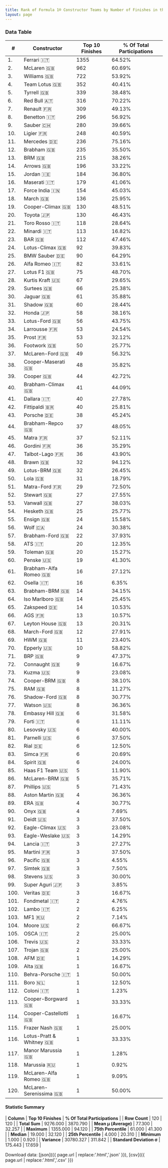 ```yaml
---
title: Rank of Formula 1® Constructor Teams by Number of Finishes in the Top 10
layout: page
---
```


<canvas id="chart" width="400" height="180"></canvas>
<script>
var data = {
    "datasets": [
        {
            "backgroundColor": [
                "EB212E",
                "E96E30",
                "EAE4ED",
                "09630C",
                "274B72",
                "121D32",
                "FDE139",
                "73C2FB",
                "0736A5",
                "0F5DBB",
                "18A19B",
                "243F73",
                "144D44",
                "FFA500",
                "FFFF01",
                "C0BEC3",
                "F6AFC1",
                "E53524",
                "273027",
                "D70028",
                "2039C3",
                "1B1D1D",
                "FFFFFF",
                "025839",
                "20359D",
                "B21827",
                "F6CA46",
                "D33949",
                "888888",
                "095921",
                "FA9B27",
                "FFFFFF",
                "025839",
                "888888",
                "0D1773",
                "888888",
                "AAAAAA",
                "1A2446",
                "273027",
                "243F73",
                "888888",
                "888888",
                "DDDDDD",
                "243F73",
                "888888",
                "888888",
                "888888",
                "E2F833",
                "457439",
                "888888",
                "3FB2B3",
                "FFFFFF",
                "336667",
                "FFFFFF",
                "888888",
                "A3805E",
                "07316F",
                "888888",
                "888888",
                "2077C9",
                "888888",
                "888888",
                "888888",
                "888888",
                "888888",
                "888888",
                "888888",
                "888888",
                "888888",
                "DBC75F",
                "888888",
                "888888",
                "C4333B",
                "888888",
                "888888",
                "888888",
                "FC8881",
                "888888",
                "888888",
                "888888",
                "888888",
                "888888",
                "888888",
                "888888",
                "CF0F18",
                "888888",
                "888888",
                "888888",
                "888888",
                "888888",
                "888888",
                "888888",
                "1A284B",
                "888888",
                "888888",
                "888888",
                "888888",
                "888888",
                "E30010",
                "888888",
                "888888",
                "888888",
                "343434",
                "888888",
                "888888",
                "888888",
                "888888",
                "888888",
                "888888",
                "888888",
                "888888",
                "888888",
                "888888",
                "888888",
                "888888",
                "888888",
                "5E0A16",
                "5E0A16",
                "888888",
                "888888"
            ],
            "borderColor": [
                "16191A",
                "0D1D20",
                "082957",
                "444444",
                "444444",
                "FDCC2F",
                "424B52",
                "444444",
                "A17A5D",
                "444444",
                "D7D7D5",
                "444444",
                "444444",
                "444444",
                "444444",
                "444444",
                "C81625",
                "444444",
                "444444",
                "444444",
                "FC181D",
                "444444",
                "444444",
                "444444",
                "444444",
                "444444",
                "444444",
                "444444",
                "444444",
                "444444",
                "444444",
                "444444",
                "444444",
                "444444",
                "444444",
                "444444",
                "444444",
                "444444",
                "444444",
                "444444",
                "444444",
                "444444",
                "444444",
                "444444",
                "444444",
                "444444",
                "444444",
                "444444",
                "444444",
                "444444",
                "444444",
                "444444",
                "444444",
                "444444",
                "444444",
                "444444",
                "444444",
                "444444",
                "444444",
                "444444",
                "444444",
                "444444",
                "444444",
                "444444",
                "444444",
                "444444",
                "444444",
                "444444",
                "444444",
                "444444",
                "444444",
                "444444",
                "444444",
                "444444",
                "444444",
                "444444",
                "444444",
                "444444",
                "444444",
                "444444",
                "444444",
                "444444",
                "444444",
                "444444",
                "4D4E52",
                "444444",
                "444444",
                "444444",
                "444444",
                "444444",
                "444444",
                "444444",
                "444444",
                "444444",
                "444444",
                "444444",
                "444444",
                "444444",
                "444444",
                "444444",
                "444444",
                "444444",
                "444444",
                "444444",
                "444444",
                "444444",
                "444444",
                "444444",
                "444444",
                "444444",
                "444444",
                "444444",
                "444444",
                "444444",
                "444444",
                "444444",
                "444444",
                "444444",
                "444444",
                "444444"
            ],
            "borderWidth": 1,
            "data": [
                1355.0,
                962.0,
                722.0,
                352.0,
                339.0,
                316.0,
                309.0,
                296.0,
                280.0,
                248.0,
                236.0,
                235.0,
                215.0,
                196.0,
                184.0,
                179.0,
                154.0,
                136.0,
                130.0,
                130.0,
                118.0,
                113.0,
                112.0,
                92.0,
                90.0,
                82.0,
                75.0,
                67.0,
                66.0,
                61.0,
                60.0,
                58.0,
                56.0,
                53.0,
                53.0,
                50.0,
                49.0,
                48.0,
                44.0,
                41.0,
                40.0,
                40.0,
                38.0,
                37.0,
                37.0,
                36.0,
                36.0,
                32.0,
                32.0,
                31.0,
                29.0,
                27.0,
                27.0,
                25.0,
                24.0,
                24.0,
                22.0,
                20.0,
                20.0,
                19.0,
                16.0,
                16.0,
                14.0,
                14.0,
                14.0,
                13.0,
                13.0,
                12.0,
                11.0,
                10.0,
                9.0,
                9.0,
                9.0,
                8.0,
                8.0,
                8.0,
                8.0,
                6.0,
                6.0,
                6.0,
                6.0,
                6.0,
                6.0,
                6.0,
                5.0,
                5.0,
                5.0,
                4.0,
                4.0,
                4.0,
                3.0,
                3.0,
                3.0,
                3.0,
                3.0,
                3.0,
                3.0,
                3.0,
                3.0,
                3.0,
                2.0,
                2.0,
                2.0,
                2.0,
                2.0,
                2.0,
                2.0,
                1.0,
                1.0,
                1.0,
                1.0,
                1.0,
                1.0,
                1.0,
                1.0,
                1.0,
                1.0,
                1.0,
                1.0,
                1.0
            ],
            "label": "Top 10 Finishes"
        }
    ],
    "labels": [
        "Ferrari",
        "McLaren",
        "Williams",
        "Team Lotus",
        "Tyrrell",
        "Red Bull",
        "Renault",
        "Benetton",
        "Sauber",
        "Ligier",
        "Mercedes",
        "Brabham",
        "BRM",
        "Arrows",
        "Jordan",
        "Maserati",
        "Force India",
        "March",
        "Cooper-Climax",
        "Toyota",
        "Toro Rosso",
        "Minardi",
        "BAR",
        "Lotus-Climax",
        "BMW Sauber",
        "Alfa Romeo",
        "Lotus F1",
        "Kurtis Kraft",
        "Surtees",
        "Jaguar",
        "Shadow",
        "Honda",
        "Lotus-Ford",
        "Larrousse",
        "Prost",
        "Footwork",
        "McLaren-Ford",
        "Cooper-Maserati",
        "Cooper",
        "Brabham-Climax",
        "Dallara",
        "Fittipaldi",
        "Porsche",
        "Brabham-Repco",
        "Matra",
        "Gordini",
        "Talbot-Lago",
        "Brawn",
        "Lotus-BRM",
        "Lola",
        "Matra-Ford",
        "Stewart",
        "Vanwall",
        "Hesketh",
        "Ensign",
        "Wolf",
        "Brabham-Ford",
        "ATS",
        "Toleman",
        "Penske",
        "Brabham-Alfa Romeo",
        "Osella",
        "Brabham-BRM",
        "Iso Marlboro",
        "Zakspeed",
        "AGS",
        "Leyton House",
        "March-Ford",
        "HWM",
        "Epperly",
        "BRP",
        "Connaught",
        "Kuzma",
        "Cooper-BRM",
        "RAM",
        "Shadow-Ford",
        "Watson",
        "Embassy Hill",
        "Forti",
        "Lesovsky",
        "Parnelli",
        "Rial",
        "Simca",
        "Spirit",
        "Haas F1 Team",
        "McLaren-BRM",
        "Phillips",
        "Aston Martin",
        "ERA",
        "Onyx",
        "Deidt",
        "Eagle-Climax",
        "Eagle-Weslake",
        "Lancia",
        "Martini",
        "Pacific",
        "Simtek",
        "Stevens",
        "Super Aguri",
        "Veritas",
        "Fondmetal",
        "Lambo",
        "MF1",
        "Moore",
        "OSCA",
        "Trevis",
        "Trojan",
        "AFM",
        "Alta",
        "Behra-Porsche",
        "Boro",
        "Coloni",
        "Cooper-Borgward",
        "Cooper-Castellotti",
        "Frazer Nash",
        "Lotus-Pratt &amp; Whitney",
        "Manor Marussia",
        "Marussia",
        "McLaren-Alfa Romeo",
        "McLaren-Serenissima"
    ]
};
var options = {
  legend: {
    display: false
  },
  scales: {
    xAxes: [{
      ticks: {
        beginAtZero: true,
        maxRotation: 180,
        display: window.innerWidth > 800
      }
    }],
    yAxes: [{
      ticks: {
        beginAtZero: true
      }
    }]
  },
  onResize: function(chart, size) {
    chart.options.scales.xAxes[0].ticks.display = size.width > 800;
  }
};
var chart = new Chart("chart", {
    data: data,
    type: 'bar',
    options: options
});
</script>



### Data Table

| # | Constructor | Top 10 Finishes | % Of Total Participations |
|--|--|--|--|
| 1. | Ferrari 🇮🇹 | 1355 | 64.52% |
| 2. | McLaren 🇬🇧 | 962 | 60.69% |
| 3. | Williams 🇬🇧 | 722 | 53.92% |
| 4. | Team Lotus 🇬🇧 | 352 | 40.41% |
| 5. | Tyrrell 🇬🇧 | 339 | 38.48% |
| 6. | Red Bull 🇦🇹 | 316 | 70.22% |
| 7. | Renault 🇫🇷 | 309 | 49.13% |
| 8. | Benetton 🇮🇹 | 296 | 56.92% |
| 9. | Sauber 🇨🇭 | 280 | 39.66% |
| 10. | Ligier 🇫🇷 | 248 | 40.59% |
| 11. | Mercedes 🇩🇪 | 236 | 75.16% |
| 12. | Brabham 🇬🇧 | 235 | 35.50% |
| 13. | BRM 🇬🇧 | 215 | 38.26% |
| 14. | Arrows 🇬🇧 | 196 | 33.22% |
| 15. | Jordan 🇮🇪 | 184 | 36.80% |
| 16. | Maserati 🇮🇹 | 179 | 41.06% |
| 17. | Force India 🇮🇳 | 154 | 45.03% |
| 18. | March 🇬🇧 | 136 | 25.95% |
| 19. | Cooper-Climax 🇬🇧 | 130 | 48.51% |
| 20. | Toyota 🇯🇵 | 130 | 46.43% |
| 21. | Toro Rosso 🇮🇹 | 118 | 28.64% |
| 22. | Minardi 🇮🇹 | 113 | 16.82% |
| 23. | BAR 🇬🇧 | 112 | 47.46% |
| 24. | Lotus-Climax 🇬🇧 | 92 | 39.83% |
| 25. | BMW Sauber 🇩🇪 | 90 | 64.29% |
| 26. | Alfa Romeo 🇮🇹 | 82 | 33.61% |
| 27. | Lotus F1 🇬🇧 | 75 | 48.70% |
| 28. | Kurtis Kraft 🇺🇸 | 67 | 29.65% |
| 29. | Surtees 🇬🇧 | 66 | 25.38% |
| 30. | Jaguar 🇬🇧 | 61 | 35.88% |
| 31. | Shadow 🇬🇧 | 60 | 28.44% |
| 32. | Honda 🇯🇵 | 58 | 38.16% |
| 33. | Lotus-Ford 🇬🇧 | 56 | 43.75% |
| 34. | Larrousse 🇫🇷 | 53 | 24.54% |
| 35. | Prost 🇫🇷 | 53 | 32.12% |
| 36. | Footwork 🇬🇧 | 50 | 25.77% |
| 37. | McLaren-Ford 🇬🇧 | 49 | 56.32% |
| 38. | Cooper-Maserati 🇬🇧 | 48 | 35.82% |
| 39. | Cooper 🇬🇧 | 44 | 42.72% |
| 40. | Brabham-Climax 🇬🇧 | 41 | 44.09% |
| 41. | Dallara 🇮🇹 | 40 | 27.78% |
| 42. | Fittipaldi 🇧🇷 | 40 | 25.81% |
| 43. | Porsche 🇩🇪 | 38 | 45.24% |
| 44. | Brabham-Repco 🇬🇧 | 37 | 48.05% |
| 45. | Matra 🇫🇷 | 37 | 52.11% |
| 46. | Gordini 🇫🇷 | 36 | 35.29% |
| 47. | Talbot-Lago 🇫🇷 | 36 | 43.90% |
| 48. | Brawn 🇬🇧 | 32 | 94.12% |
| 49. | Lotus-BRM 🇬🇧 | 32 | 26.45% |
| 50. | Lola 🇬🇧 | 31 | 18.79% |
| 51. | Matra-Ford 🇫🇷 | 29 | 72.50% |
| 52. | Stewart 🇬🇧 | 27 | 27.55% |
| 53. | Vanwall 🇬🇧 | 27 | 38.03% |
| 54. | Hesketh 🇬🇧 | 25 | 25.77% |
| 55. | Ensign 🇬🇧 | 24 | 15.58% |
| 56. | Wolf 🇨🇦 | 24 | 30.38% |
| 57. | Brabham-Ford 🇬🇧 | 22 | 37.93% |
| 58. | ATS 🇮🇹 | 20 | 12.35% |
| 59. | Toleman 🇬🇧 | 20 | 15.27% |
| 60. | Penske 🇺🇸 | 19 | 41.30% |
| 61. | Brabham-Alfa Romeo 🇬🇧 | 16 | 27.12% |
| 62. | Osella 🇮🇹 | 16 | 6.35% |
| 63. | Brabham-BRM 🇬🇧 | 14 | 34.15% |
| 64. | Iso Marlboro 🇬🇧 | 14 | 25.45% |
| 65. | Zakspeed 🇩🇪 | 14 | 10.53% |
| 66. | AGS 🇫🇷 | 13 | 10.57% |
| 67. | Leyton House 🇬🇧 | 13 | 20.31% |
| 68. | March-Ford 🇬🇧 | 12 | 27.91% |
| 69. | HWM 🇬🇧 | 11 | 23.40% |
| 70. | Epperly 🇺🇸 | 10 | 58.82% |
| 71. | BRP 🇬🇧 | 9 | 47.37% |
| 72. | Connaught 🇬🇧 | 9 | 16.67% |
| 73. | Kuzma 🇺🇸 | 9 | 23.08% |
| 74. | Cooper-BRM 🇬🇧 | 8 | 38.10% |
| 75. | RAM 🇬🇧 | 8 | 11.27% |
| 76. | Shadow-Ford 🇬🇧 | 8 | 30.77% |
| 77. | Watson 🇺🇸 | 8 | 36.36% |
| 78. | Embassy Hill 🇬🇧 | 6 | 31.58% |
| 79. | Forti 🇮🇹 | 6 | 11.11% |
| 80. | Lesovsky 🇺🇸 | 6 | 40.00% |
| 81. | Parnelli 🇺🇸 | 6 | 37.50% |
| 82. | Rial 🇩🇪 | 6 | 12.50% |
| 83. | Simca 🇫🇷 | 6 | 20.69% |
| 84. | Spirit 🇬🇧 | 6 | 24.00% |
| 85. | Haas F1 Team 🇺🇸 | 5 | 11.90% |
| 86. | McLaren-BRM 🇬🇧 | 5 | 35.71% |
| 87. | Phillips 🇺🇸 | 5 | 71.43% |
| 88. | Aston Martin 🇬🇧 | 4 | 36.36% |
| 89. | ERA 🇬🇧 | 4 | 30.77% |
| 90. | Onyx 🇬🇧 | 4 | 7.69% |
| 91. | Deidt 🇺🇸 | 3 | 37.50% |
| 92. | Eagle-Climax 🇺🇸 | 3 | 23.08% |
| 93. | Eagle-Weslake 🇺🇸 | 3 | 14.29% |
| 94. | Lancia 🇮🇹 | 3 | 27.27% |
| 95. | Martini 🇫🇷 | 3 | 37.50% |
| 96. | Pacific 🇬🇧 | 3 | 4.55% |
| 97. | Simtek 🇬🇧 | 3 | 7.50% |
| 98. | Stevens 🇺🇸 | 3 | 30.00% |
| 99. | Super Aguri 🇯🇵 | 3 | 3.85% |
| 100. | Veritas 🇩🇪 | 3 | 16.67% |
| 101. | Fondmetal 🇮🇹 | 2 | 4.76% |
| 102. | Lambo 🇮🇹 | 2 | 6.25% |
| 103. | MF1 🇷🇺 | 2 | 7.14% |
| 104. | Moore 🇺🇸 | 2 | 66.67% |
| 105. | OSCA 🇮🇹 | 2 | 25.00% |
| 106. | Trevis 🇺🇸 | 2 | 33.33% |
| 107. | Trojan 🇬🇧 | 2 | 25.00% |
| 108. | AFM 🇩🇪 | 1 | 14.29% |
| 109. | Alta 🇬🇧 | 1 | 16.67% |
| 110. | Behra-Porsche 🇮🇹 | 1 | 50.00% |
| 111. | Boro 🇳🇱 | 1 | 12.50% |
| 112. | Coloni 🇮🇹 | 1 | 1.23% |
| 113. | Cooper-Borgward 🇬🇧 | 1 | 33.33% |
| 114. | Cooper-Castellotti 🇬🇧 | 1 | 16.67% |
| 115. | Frazer Nash 🇬🇧 | 1 | 25.00% |
| 116. | Lotus-Pratt &amp; Whitney 🇬🇧 | 1 | 33.33% |
| 117. | Manor Marussia 🇬🇧 | 1 | 1.28% |
| 118. | Marussia 🇷🇺 | 1 | 0.92% |
| 119. | McLaren-Alfa Romeo 🇬🇧 | 1 | 9.09% |
| 120. | McLaren-Serenissima 🇬🇧 | 1 | 50.00% |

#### Statistic Summary

| **Column** | **Top 10 Finishes** | **% Of Total Participations** |
| **Row Count** | 120 | 120 |
| **Total Sum** | 9276.000 | 3870.790 |
| **Mean μ (Average)** | 77.300 | 32.257 |
| **Maximum** | 1355.000 | 94.120 |
| **75th Percentile** | 61.000 | 41.300 |
| **Median** | 19.000 | 32.120 |
| **25th Percentile** | 4.000 | 20.310 |
| **Minimum** | 1.000 | 0.920 |
| **Variance** | 30780.327 | 311.842 |
| **Standard Deviation σ** | 175.443 | 17.659 |

Download data: [json]({{ page.url | replace:'.html','.json' }}), [csv]({{ page.url | replace:'.html','.csv' }})
